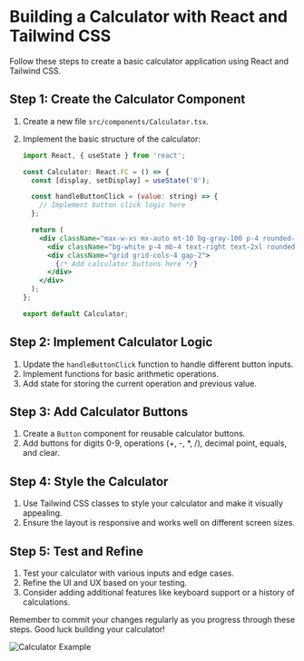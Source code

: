 # Building a Calculator with React and Tailwind CSS

Follow these steps to create a basic calculator application using React and Tailwind CSS.

## Step 1: Create the Calculator Component

1. Create a new file `src/components/Calculator.tsx`.
2. Implement the basic structure of the calculator:

   ```jsx
   import React, { useState } from 'react';

   const Calculator: React.FC = () => {
     const [display, setDisplay] = useState('0');

     const handleButtonClick = (value: string) => {
       // Implement button click logic here
     };

     return (
       <div className="max-w-xs mx-auto mt-10 bg-gray-100 p-4 rounded-lg shadow-lg">
         <div className="bg-white p-4 mb-4 text-right text-2xl rounded">{display}</div>
         <div className="grid grid-cols-4 gap-2">
           {/* Add calculator buttons here */}
         </div>
       </div>
     );
   };

   export default Calculator;
   ```

## Step 2: Implement Calculator Logic

1. Update the `handleButtonClick` function to handle different button inputs.
2. Implement functions for basic arithmetic operations.
3. Add state for storing the current operation and previous value.

## Step 3: Add Calculator Buttons

1. Create a `Button` component for reusable calculator buttons.
2. Add buttons for digits 0-9, operations (+, -, *, /), decimal point, equals, and clear.

## Step 4: Style the Calculator

1. Use Tailwind CSS classes to style your calculator and make it visually appealing.
2. Ensure the layout is responsive and works well on different screen sizes.

## Step 5: Test and Refine

1. Test your calculator with various inputs and edge cases.
2. Refine the UI and UX based on your testing.
3. Consider adding additional features like keyboard support or a history of calculations.

Remember to commit your changes regularly as you progress through these steps. Good luck building your calculator!

![Calculator Example](https://via.placeholder.com/300x400.png?text=Calculator+Example)